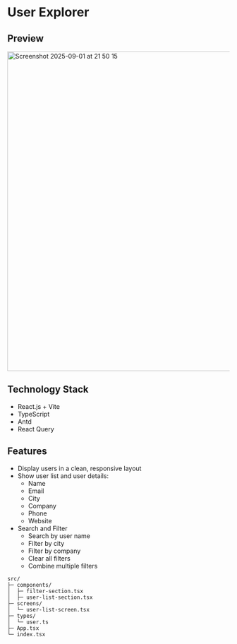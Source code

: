 # User Explorer

## Preview
<img width="1440" height="724" alt="Screenshot 2025-09-01 at 21 50 15" src="https://github.com/user-attachments/assets/93015815-684b-42c0-b6b5-6fd0c45b35af" />

## Technology Stack

- React.js + Vite
- TypeScript
- Antd
- React Query

## Features

- Display users in a clean, responsive layout
- Show user list and user details:
  - Name
  - Email
  - City
  - Company
  - Phone
  - Website
- Search and Filter
  - Search by user name
  - Filter by city
  - Filter by company
  - Clear all filters
  - Combine multiple filters

```
src/
├─ components/
│  ├─ filter-section.tsx
│  ├─ user-list-section.tsx
├─ screens/
│  └─ user-list-screen.tsx
├─ types/
│  └─ user.ts
├─ App.tsx
└─ index.tsx
```

